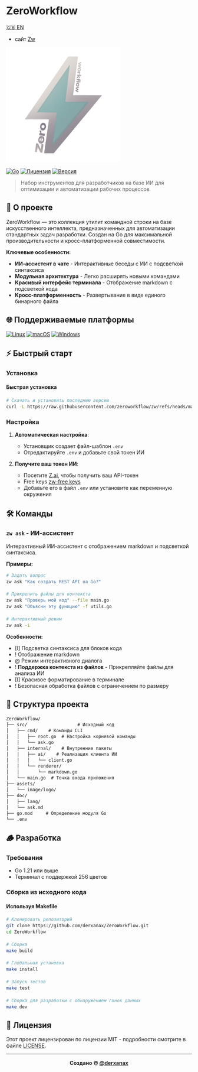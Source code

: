 # ZeroWorkflow

[🇬🇧 EN](../../README.md)
 - сайт [Zw](https://ZeroWorkflow.github.io)
<img src="../../assets/image/logo/light_logo.png" alt="Логотип ZeroWorkflow" width="310"/>

[![Go](https://img.shields.io/badge/Go-1.21+-00ADD8?style=flat-square&logo=go&logoColor=white)](https://golang.org/)
[![Лицензия](https://img.shields.io/badge/License-MIT-brightgreen?style=flat-square)](LICENSE)
[![Версия](https://img.shields.io/badge/Version-1.1.0-purple?style=flat-square)](https://github.com/derxanax/ZeroWorkflow/releases)

> Набор инструментов для разработчиков на базе ИИ для оптимизации и автоматизации рабочих процессов

## 🧶 О проекте

ZeroWorkflow — это коллекция утилит командной строки на базе искусственного интеллекта, предназначенных для автоматизации стандартных задач разработки. Создан на Go для максимальной производительности и кросс-платформенной совместимости.

**Ключевые особенности:**
- **ИИ-ассистент в чате** - Интерактивные беседы с ИИ с подсветкой синтаксиса
- **Модульная архитектура** - Легко расширять новыми командами
- **Красивый интерфейс терминала** - Отображение markdown с подсветкой кода
- **Кросс-платформенность** - Развертывание в виде единого бинарного файла

## 🌐 Поддерживаемые платформы

[![Linux](https://img.shields.io/badge/Linux-FCC624?style=flat-square&logo=linux&logoColor=black)](https://www.linux.org/)
[![macOS](https://img.shields.io/badge/macOS-000000?style=flat-square&logo=apple&logoColor=white)](https://www.apple.com/macos/)
[![Windows](https://img.shields.io/badge/windows-0078D6?style=flat-square&logo=Windows&logoColor=white)](https://www.microsoft.com/windows/)

## ⚡️ Быстрый старт

### Установка

#### Быстрая установка 
```bash
# Скачать и установить последнюю версию
curl -L https://raw.githubusercontent.com/zeroworkflow/zw/refs/heads/main/install.sh | bash
```

### Настройка

1.  **Автоматическая настройка**:
    *   Установщик создает файл-шаблон `.env`
    *   Отредактируйте `.env` и добавьте свой токен ИИ

2.  **Получите ваш токен ИИ**:
    *   Посетите [Z.ai](https://chat.z.ai), чтобы получить ваш API-токен
       - Free keys [zw-free keys](https://github.com/zeroworkflow/zw-keys)
    *   Добавьте его в файл `.env` или установите как переменную окружения

## 🛠 Команды

### `zw ask` - ИИ-ассистент

Интерактивный ИИ-ассистент с отображением markdown и подсветкой синтаксиса.

**Примеры:**
```bash
# Задать вопрос
zw ask "Как создать REST API на Go?"

# Прикрепить файлы для контекста
zw ask "Проверь мой код" --file main.go
zw ask "Объясни эту функцию" -f utils.go

# Интерактивный режим
zw ask -i
```

**Особенности:**
- [I] Подсветка синтаксиса для блоков кода
- ! Отображение markdown
- @ Режим интерактивного диалога
- ! **Поддержка контекста из файлов** - Прикрепляйте файлы для анализа ИИ
- [I] Красивое форматирование в терминале
- ! Безопасная обработка файлов с ограничением по размеру

## 💼 Структура проекта

```text
ZeroWorkflow/
├── src/                   # Исходный код
│   ├── cmd/    # Команды CLI
│   │   ├── root.go  # Настройка корневой команды
│   │   └── ask.go         
│   ├── internal/    # Внутренние пакеты
│   │   ├── ai/    # Реализация клиента ИИ
│   │   │   └── client.go 
│   │   └── renderer/      
│   │       └── markdown.go
│   └── main.go  # Точка входа приложения
├── assets/                
│   └── image/logo/        
├── doc/                   
│   ├── lang/              
│   └── ask.md             
├── go.mod     # Определение модуля Go
└── .env                   
```

## 🪵 Разработка

### Требования
- Go 1.21 или выше
- Терминал с поддержкой 256 цветов

### Сборка из исходного кода

#### Используя Makefile
```bash
# Клонировать репозиторий
git clone https://github.com/derxanax/ZeroWorkflow.git
cd ZeroWorkflow

# Сборка
make build

# Глобальная установка
make install

# Запуск тестов
make test

# Сборка для разработки с обнаружением гонок данных
make dev
```

## 📄 Лицензия

Этот проект лицензирован по лицензии MIT - подробности смотрите в файле [LICENSE](LICENSE).

---

<div align="center">
  <strong>Создано ☃️ <a href="https://github.com/derxanax">@derxanax</a></strong>
</div>